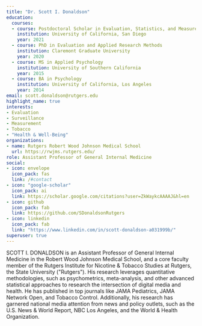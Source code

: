 ```yaml
---
title: "Dr. Scott I. Donaldson"
education:
  courses:
  - course: Postdoctoral Scholar in Evaluation, Statistics, and Measurement
    institution: University of California, San Diego
    year: 2021
  - course: PhD in Evaluation and Applied Research Methods
    institution: Claremont Graduate University
    year: 2020
  - course: MS in Applied Psychology
    institution: University of Southern California
    year: 2015
  - course: BA in Psychology
    institution: University of California, Los Angeles
    year: 2014
email: scott.donaldson@rutgers.edu
highlight_name: true
interests:
- Evaluation
- Surveillance
- Measurement
- Tobacco
- "Health & Well-Being"
organizations:
- name: Rutgers Robert Wood Johnson Medical School
  url: https://rwjms.rutgers.edu/
role: Assistant Professor of General Internal Medicine
social:
- icon: envelope
  icon_pack: fas
  link: /#contact
- icon: "google-scholar"
  icon_pack: ai
  link: https://scholar.google.com/citations?user=ZkWaykcAAAAJ&hl=en
- icon: github
  icon_pack: fab
  link: https://github.com/SDonaldsonRutgers
- icon: linkedin
  icon_pack: fab
  link: "https://www.linkedin.com/in/scott-donaldson-a031999b/"
superuser: true
---
```


SCOTT I. DONALDSON is an Assistant Professor of General Internal Medicine in the Robert Wood Johnson Medical School, and a core faculty member of the Rutgers Institute for Nicotine & Tobacco Studies at Rutgers, the State University ("Rutgers"). His research leverages quantitative methodologies, such as psychometrics, meta-analysis, and other advanced statistical approaches to research the intersection of digital media and health. He has published in top journals like JAMA Pediatrics, JAMA Network Open, and Tobacco Control. Additionally, his research has garnered national media attention from news and policy outlets, such as the U.S. News & World Report, NBC Los Angeles, and the World & Health Organization.
